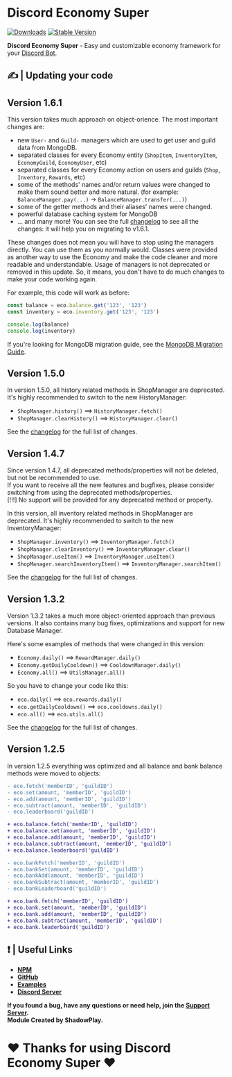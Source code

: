 # Discord Economy Super

[![Downloads](https://img.shields.io/npm/dt/discord-economy-super?style=for-the-badge)](https://www.npmjs.com/package/discord-economy-super)
[![Stable Version](https://img.shields.io/npm/v/discord-economy-super?style=for-the-badge)](https://www.npmjs.com/package/discord-economy-super)

<b>Discord Economy Super</b> - Easy and customizable economy framework for your [Discord Bot](https://discord.js.org/#/).

## ✍ | Updating your code

## Version 1.6.1

This version takes much approach on object-orience. The most important changes are:

- new `User-` and `Guild-` managers which are used to get user and guild data from MongoDB.
- separated classes for every Economy entity (`ShopItem`, `InventoryItem`, `EconomyGuild`, `EconomyUser`, etc)
- separated classes for every Economy action on users and guilds (`Shop`, `Inventory`, `Rewards`, etc)
- some of the methods' names and/or return values were changed to make them sound better and more natural. (for example: `BalanceManager.pay(...)` → `BalanceManager.transfer(...)`)
- some of the getter methods and their aliases' names were changed.
- powerful database caching system for MongoDB
- ... and many more! You can see the full [changelog](https://des-docs.js.org/#/docs/main/1.7.2/general/changelog) to see all the changes: it will help you on migrating to v1.6.1.

These changes does not mean you will have to stop using the managers directly. You can use them as you normally would. Classes were provided as another way to use the Economy and make the code cleaner and more readable and understandable. Usage of managers is not deprecated or removed in this update. So, it means, you don't have to do much changes to make your code working again. 

For example, this code will work as before:
```js
const balance = eco.balance.get('123', '123')
const inventory = eco.inventory.get('123', '123')

console.log(balance)
console.log(inventory)
```

If you're looking for MongoDB migration guide, see the [MongoDB Migration Guide](https://des-docs.js.org/#/docs/main/1.7.2/general/migrating-to-mongo).

## Version 1.5.0

In version 1.5.0, all history related methods in ShopManager are deprecated.
It's highly recommended to switch to the new HistoryManager:

- `ShopManager.history()` ==> `HistoryManager.fetch()`
- `ShopManager.clearHistory()` ==> `HistoryManager.clear()`

See the [changelog](https://des-docs.js.org/#/docs/main/1.5.2general/changelog) for the full list of changes.

## Version 1.4.7

Since version 1.4.7, all deprecated methods/properties will not be deleted, but not be recommended to use.<br>
If you want to receive all the new features and bugfixes, please consider switching from using the deprecated methods/properties.<br>
[!!!] No support will be provided for any deprecated method or property.

In this version, all inventory related methods in ShopManager are deprecated.
It's highly recommended to switch to the new InventoryManager:

- `ShopManager.inventory()` ==> `InventoryManager.fetch()`
- `ShopManager.clearInventory()` ==> `InventoryManager.clear()`
- `ShopManager.useItem()` ==> `InventoryManager.useItem()`
- `ShopManager.searchInventoryItem()` ==> `InventoryManager.searchItem()`

See the [changelog](https://des-docs.js.org/#/docs/main/1.4.7/general/changelog) for the full list of changes.

## Version 1.3.2

Version 1.3.2 takes a much more object-oriented approach than previous versions. It also contains many bug fixes, optimizations and support for new Database Manager.

Here's some examples of methods that were changed in this version:

- `Economy.daily()` ==> `RewardManager.daily()`
- `Economy.getDailyCooldown()` ==> `CooldownManager.daily()`
- `Economy.all()` ==> `UtilsManager.all()`
  <br>

So you have to change your code like this:

- `eco.daily()` ==> `eco.rewards.daily()`
- `eco.getDailyCooldown()` ==> `eco.cooldowns.daily()`
- `eco.all()` ==> `eco.utils.all()`

See the [changelog](https://des-docs.js.org/#/docs/main/1.3.2/general/changelog) for the full list of changes.

## Version 1.2.5

In version 1.2.5 everything was optimized and all balance and bank balance methods were moved to objects:

```diff
- eco.fetch('memberID', 'guildID')
- eco.set(amount, 'memberID', 'guildID')
- eco.add(amount, 'memberID', 'guildID')
- eco.subtract(amount, 'memberID', 'guildID')
- eco.leaderboard('guildID')

+ eco.balance.fetch('memberID', 'guildID')
+ eco.balance.set(amount, 'memberID', 'guildID')
+ eco.balance.add(amount, 'memberID', 'guildID')
+ eco.balance.subtract(amount, 'memberID', 'guildID')
+ eco.balance.leaderboard('guildID')

- eco.bankFetch('memberID', 'guildID')
- eco.bankSet(amount, 'memberID', 'guildID')
- eco.bankAdd(amount, 'memberID', 'guildID')
- eco.bankSubtract(amount, 'memberID', 'guildID')
- eco.bankLeaderboard('guildID')

+ eco.bank.fetch('memberID', 'guildID')
+ eco.bank.set(amount, 'memberID', 'guildID')
+ eco.bank.add(amount, 'memberID', 'guildID')
+ eco.bank.subtract(amount, 'memberID', 'guildID')
+ eco.bank.leaderboard('guildID')
```

## ❗ | Useful Links

<ul>
<li><b><a href = "https://www.npmjs.com/package/discord-economy-super">NPM</a></b></li>
<li><b><a href = "https://github.com/shadowplay1/discord-economy-super">GitHub</a></b></li>
<li><b><a href = "https://github.com/shadowplay1/discord-economy-super/tree/main/examples">Examples</a></b></li>
<li><b><a href = "https://discord.gg/4pWKq8vUnb">Discord Server</a></b></li>
</ul>
<b>If you found a bug, have any questions or need help, join the <a href = "https://discord.gg/4pWKq8vUnb">Support Server</a>.</b>
<br>
<b>Module Created by ShadowPlay.</b>

# ❤️ Thanks for using Discord Economy Super ❤️
